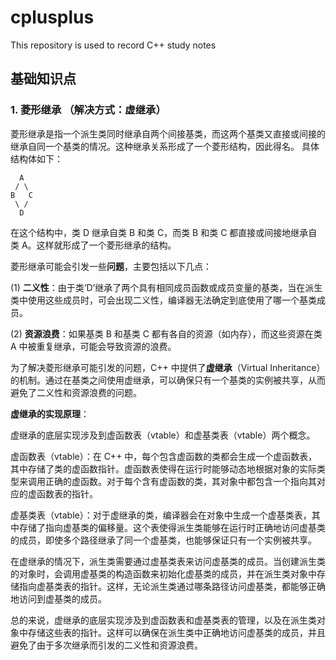 # cplusplus
This repository is used to record C++ study notes

## 基础知识点
### 1. 菱形继承 （解决方式：虚继承）
菱形继承是指一个派生类同时继承自两个间接基类，而这两个基类又直接或间接的继承自同一个基类的情况。这种继承关系形成了一个菱形结构，因此得名。
具体结构体如下：

      A
     / \
    B   C
     \ /
      D
在这个结构中，类 D 继承自类 B 和类 C，而类 B 和类 C 都直接或间接地继承自类 A。这样就形成了一个菱形继承的结构。

菱形继承可能会引发一些**问题**，主要包括以下几点：

(1) **二义性**：由于类‘D’继承了两个具有相同成员函数或成员变量的基类，当在派生类中使用这些成员时，可会出现二义性，编译器无法确定到底使用了哪一个基类成员。

(2) **资源浪费**：如果基类 B 和基类 C 都有各自的资源（如内存），而这些资源在类 A 中被重复继承，可能会导致资源的浪费。

为了解决菱形继承可能引发的问题，C++ 中提供了**虚继承**（Virtual Inheritance）的机制。通过在基类之间使用虚继承，可以确保只有一个基类的实例被共享，从而避免了二义性和资源浪费的问题。

**虚继承的实现原理**：
    
虚继承的底层实现涉及到虚函数表（vtable）和虚基类表（vtable）两个概念。

虚函数表（vtable）：在 C++ 中，每个包含虚函数的类都会生成一个虚函数表，其中存储了类的虚函数指针。虚函数表使得在运行时能够动态地根据对象的实际类型来调用正确的虚函数。对于每个含有虚函数的类，其对象中都包含一个指向其对应的虚函数表的指针。

虚基类表（vtable）：对于虚继承的类，编译器会在对象中生成一个虚基类表，其中存储了指向虚基类的偏移量。这个表使得派生类能够在运行时正确地访问虚基类的成员，即使多个路径继承了同一个虚基类，也能够保证只有一个实例被共享。

在虚继承的情况下，派生类需要通过虚基类表来访问虚基类的成员。当创建派生类的对象时，会调用虚基类的构造函数来初始化虚基类的成员，并在派生类对象中存储指向虚基类表的指针。这样，无论派生类通过哪条路径访问虚基类，都能够正确地访问到虚基类的成员。

总的来说，虚继承的底层实现涉及到虚函数表和虚基类表的管理，以及在派生类对象中存储这些表的指针。这样可以确保在派生类中正确地访问虚基类的成员，并且避免了由于多次继承而引发的二义性和资源浪费。